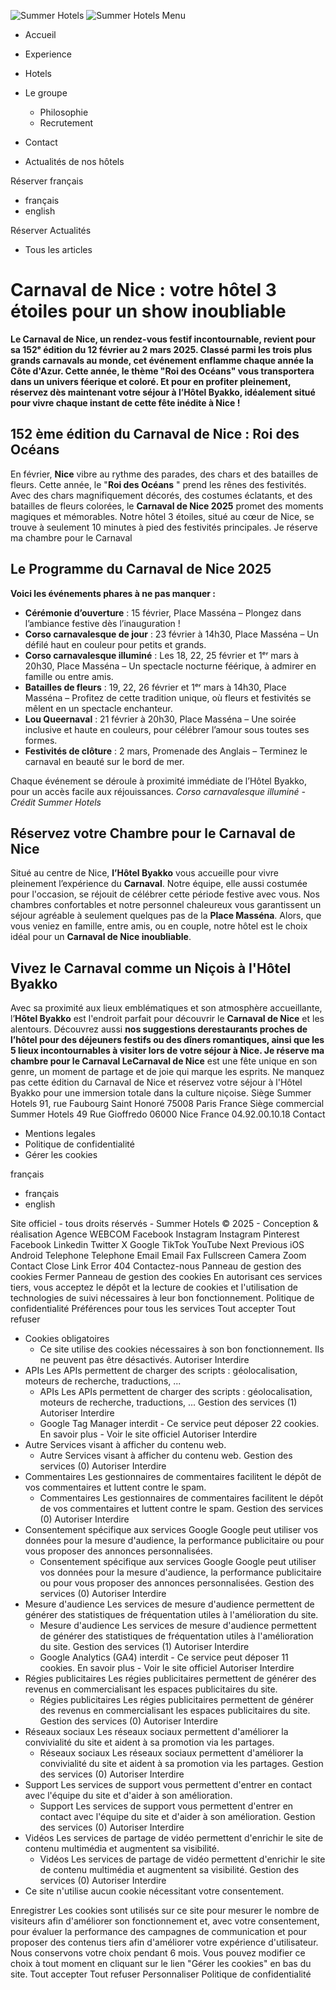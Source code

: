 ![Summer Hotels](https://www.summerhotelsgroup.com/cache/img/262b193aa116cfbbf498f3d17ed16cda5b93b1d6-262b19-115-50-auto.png) ![Summer Hotels](https://www.summerhotelsgroup.com/cache/img/262b193aa116cfbbf498f3d17ed16cda5b93b1d6-262b19-130-70-auto.png)
Menu
  * Accueil 
  * Experience 
  * Hotels 


  * Le groupe 
    * Philosophie
    * Recrutement
  * Contact 
  * Actualités de nos hôtels 

Réserver
français
  * français 
  * english 


Réserver
Actualités
  * Tous les articles


# Carnaval de Nice : votre hôtel 3 étoiles pour un show inoubliable
**Le Carnaval de Nice, un rendez-vous festif incontournable, revient pour sa 152ᵉ édition du 12 février au 2 mars 2025. Classé parmi les trois plus grands carnavals au monde, cet événement enflamme chaque année la Côte d'Azur. Cette année, le thème "Roi des Océans" vous transportera dans un univers féerique et coloré. Et pour en profiter pleinement, réservez dès maintenant votre séjour à l’Hôtel Byakko, idéalement situé pour vivre chaque instant de cette fête inédite à Nice !**
## **152 ème édition du Carnaval de Nice : Roi des Océans**
En février, **Nice** vibre au rythme des parades, des chars et des batailles de fleurs. Cette année, le "**Roi des Océans** " prend les rênes des festivités. Avec des chars magnifiquement décorés, des costumes éclatants, et des batailles de fleurs colorées, le **Carnaval de Nice 2025** promet des moments magiques et mémorables. Notre hôtel 3 étoiles, situé au cœur de Nice, se trouve à seulement 10 minutes à pied des festivités principales.
Je réserve ma chambre pour le Carnaval
## **Le Programme du Carnaval de Nice 2025**
**Voici les événements phares à ne pas manquer :**
  * **Cérémonie d’ouverture** : 15 février, Place Masséna – Plongez dans l’ambiance festive dès l’inauguration !
  * **Corso carnavalesque de jour** : 23 février à 14h30, Place Masséna – Un défilé haut en couleur pour petits et grands.
  * **Corso carnavalesque illuminé** : Les 18, 22, 25 février et 1ᵉʳ mars à 20h30, Place Masséna – Un spectacle nocturne féérique, à admirer en famille ou entre amis.
  * **Batailles de fleurs** : 19, 22, 26 février et 1ᵉʳ mars à 14h30, Place Masséna – Profitez de cette tradition unique, où fleurs et festivités se mêlent en un spectacle enchanteur.
  * **Lou Queernaval** : 21 février à 20h30, Place Masséna – Une soirée inclusive et haute en couleurs, pour célébrer l’amour sous toutes ses formes.
  * **Festivités de clôture** : 2 mars, Promenade des Anglais – Terminez le carnaval en beauté sur le bord de mer.


Chaque événement se déroule à proximité immédiate de l’Hôtel Byakko, pour un accès facile aux réjouissances.
_Corso carnavalesque illuminé - Crédit Summer Hotels_
## **Réservez votre Chambre pour le Carnaval de Nice**
Situé au centre de Nice, **l’Hôtel Byakko** vous accueille pour vivre pleinement l’expérience du **Carnaval**. Notre équipe, elle aussi costumée pour l'occasion, se réjouit de célébrer cette période festive avec vous. Nos chambres confortables et notre personnel chaleureux vous garantissent un séjour agréable à seulement quelques pas de la **Place Masséna**. Alors, que vous veniez en famille, entre amis, ou en couple, notre hôtel est le choix idéal pour un **Carnaval de Nice inoubliable**.
## **Vivez le Carnaval comme un Niçois à l'Hôtel Byakko**
Avec sa proximité aux lieux emblématiques et son atmosphère accueillante, l’**Hôtel Byakko** est l'endroit parfait pour découvrir le **Carnaval de Nice** et les alentours. Découvrez aussi **nos suggestions derestaurants proches de l’hôtel **pour des déjeuners festifs ou des **dîners romantiques**, ainsi que les **5 lieux incontournables à visiter lors de votre séjour à Nice**.
Je réserve ma chambre pour le Carnaval
Le**Carnaval de Nice** est une fête unique en son genre, un moment de partage et de joie qui marque les esprits. Ne manquez pas cette édition du Carnaval de Nice et réservez votre séjour à l'Hôtel Byakko pour une immersion totale dans la culture niçoise.
Siège Summer Hotels 91, rue Faubourg Saint Honoré 75008 Paris France Siège commercial Summer Hotels 49 Rue Gioffredo 06000 Nice France
04.92.00.10.18 Contact
  * Mentions legales
  * Politique de confidentialité
  * Gérer les cookies


français
  * français 
  * english 


Site officiel - tous droits réservés - Summer Hotels © 2025 - Conception & réalisation Agence WEBCOM
Facebook Instagram Instagram Pinterest Facebook Linkedin Twitter X Google TikTok YouTube Next Previous iOS Android Telephone Telephone Email Email Fax Fullscreen Camera Zoom Contact Close Link Error 404 Contactez-nous
Panneau de gestion des cookies
Fermer 
Panneau de gestion des cookies
En autorisant ces services tiers, vous acceptez le dépôt et la lecture de cookies et l'utilisation de technologies de suivi nécessaires à leur bon fonctionnement.  Politique de confidentialité 
Préférences pour tous les services
Tout accepter  Tout refuser 
  * Cookies obligatoires
    * Ce site utilise des cookies nécessaires à son bon fonctionnement. Ils ne peuvent pas être désactivés.
Autoriser  Interdire 
  * APIs
Les APIs permettent de charger des scripts : géolocalisation, moteurs de recherche, traductions, ... 
    * APIs Les APIs permettent de charger des scripts : géolocalisation, moteurs de recherche, traductions, ... Gestion des services (1)
Autoriser  Interdire 
    * Google Tag Manager
interdit -  Ce service peut déposer 22 cookies.
En savoir plus -  Voir le site officiel
Autoriser  Interdire 
  * Autre
Services visant à afficher du contenu web. 
    * Autre Services visant à afficher du contenu web. Gestion des services (0)
Autoriser  Interdire 
  * Commentaires
Les gestionnaires de commentaires facilitent le dépôt de vos commentaires et luttent contre le spam. 
    * Commentaires Les gestionnaires de commentaires facilitent le dépôt de vos commentaires et luttent contre le spam. Gestion des services (0)
Autoriser  Interdire 
  * Consentement spécifique aux services Google
Google peut utiliser vos données pour la mesure d'audience, la performance publicitaire ou pour vous proposer des annonces personnalisées. 
    * Consentement spécifique aux services Google Google peut utiliser vos données pour la mesure d'audience, la performance publicitaire ou pour vous proposer des annonces personnalisées. Gestion des services (0)
Autoriser  Interdire 
  * Mesure d'audience
Les services de mesure d'audience permettent de générer des statistiques de fréquentation utiles à l'amélioration du site. 
    * Mesure d'audience Les services de mesure d'audience permettent de générer des statistiques de fréquentation utiles à l'amélioration du site. Gestion des services (1)
Autoriser  Interdire 
    * Google Analytics (GA4)
interdit -  Ce service peut déposer 11 cookies.
En savoir plus -  Voir le site officiel
Autoriser  Interdire 
  * Régies publicitaires
Les régies publicitaires permettent de générer des revenus en commercialisant les espaces publicitaires du site. 
    * Régies publicitaires Les régies publicitaires permettent de générer des revenus en commercialisant les espaces publicitaires du site. Gestion des services (0)
Autoriser  Interdire 
  * Réseaux sociaux
Les réseaux sociaux permettent d'améliorer la convivialité du site et aident à sa promotion via les partages. 
    * Réseaux sociaux Les réseaux sociaux permettent d'améliorer la convivialité du site et aident à sa promotion via les partages. Gestion des services (0)
Autoriser  Interdire 
  * Support
Les services de support vous permettent d'entrer en contact avec l'équipe du site et d'aider à son amélioration. 
    * Support Les services de support vous permettent d'entrer en contact avec l'équipe du site et d'aider à son amélioration. Gestion des services (0)
Autoriser  Interdire 
  * Vidéos
Les services de partage de vidéo permettent d'enrichir le site de contenu multimédia et augmentent sa visibilité. 
    * Vidéos Les services de partage de vidéo permettent d'enrichir le site de contenu multimédia et augmentent sa visibilité. Gestion des services (0)
Autoriser  Interdire 
  * Ce site n'utilise aucun cookie nécessitant votre consentement.


Enregistrer
Les cookies sont utilisés sur ce site pour mesurer le nombre de visiteurs afin d'améliorer son fonctionnement et, avec votre consentement, pour évaluer la performance des campagnes de communication et pour proposer des contenus tiers afin d'améliorer votre expérience d'utilisateur. Nous conservons votre choix pendant 6 mois. Vous pouvez modifier ce choix à tout moment en cliquant sur le lien "Gérer les cookies" en bas du site.  Tout accepter  Tout refuser  Personnaliser  Politique de confidentialité 
